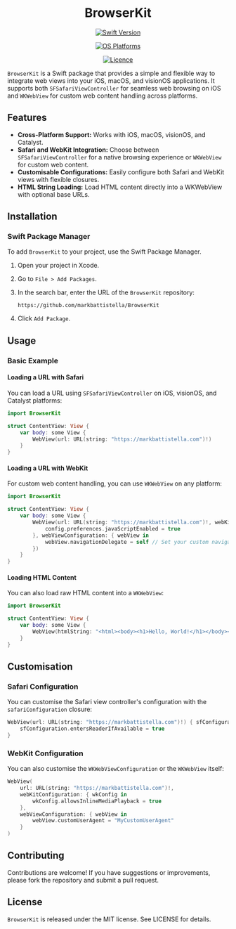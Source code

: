 <!-- markdownlint-disable MD033 MD041 MD052 -->
<div align="center">

# BrowserKit

[![Swift Version][Shield1]](https://swiftpackageindex.com/markbattistella/BrowserKit)

[![OS Platforms][Shield2]](https://swiftpackageindex.com/markbattistella/BrowserKit)

[![Licence][Shield3]](https://github.com/markbattistella/BrowserKit/blob/main/LICENSE)

</div>

`BrowserKit` is a Swift package that provides a simple and flexible way to integrate web views into your iOS, macOS, and visionOS applications. It supports both `SFSafariViewController` for seamless web browsing on iOS and `WKWebView` for custom web content handling across platforms.

## Features

- **Cross-Platform Support:** Works with iOS, macOS, visionOS, and Catalyst.
- **Safari and WebKit Integration:** Choose between `SFSafariViewController` for a native browsing experience or `WKWebView` for custom web content.
- **Customisable Configurations:** Easily configure both Safari and WebKit views with flexible closures.
- **HTML String Loading:** Load HTML content directly into a WKWebView with optional base URLs.

## Installation

### Swift Package Manager

To add `BrowserKit` to your project, use the Swift Package Manager.

1. Open your project in Xcode.
1. Go to `File > Add Packages`.
1. In the search bar, enter the URL of the `BrowserKit` repository:
  
    ```url
    https://github.com/markbattistella/BrowserKit
    ```

1. Click `Add Package`.

## Usage

### Basic Example

#### Loading a URL with Safari

You can load a URL using `SFSafariViewController` on iOS, visionOS, and Catalyst platforms:

```swift
import BrowserKit

struct ContentView: View {
    var body: some View {
        WebView(url: URL(string: "https://markbattistella.com")!)
    }
}
```

#### Loading a URL with WebKit

For custom web content handling, you can use `WKWebView` on any platform:

```swift
import BrowserKit

struct ContentView: View {
    var body: some View {
        WebView(url: URL(string: "https://markbattistella.com")!, webKitConfiguration: { config in
            config.preferences.javaScriptEnabled = true
        }, webViewConfiguration: { webView in
            webView.navigationDelegate = self // Set your custom navigation delegate
        })
    }
}
```

#### Loading HTML Content

You can also load raw HTML content into a `WKWebView`:

```swift
import BrowserKit

struct ContentView: View {
    var body: some View {
        WebView(htmlString: "<html><body><h1>Hello, World!</h1></body></html>")
    }
}
```

## Customisation

### Safari Configuration

You can customise the Safari view controller's configuration with the `safariConfiguration` closure:

```swift
WebView(url: URL(string: "https://markbattistella.com")!) { sfConfiguration in
    sfConfiguration.entersReaderIfAvailable = true
}
```

### WebKit Configuration

You can also customise the `WKWebViewConfiguration` or the `WKWebView` itself:

```swift
WebView(
    url: URL(string: "https://markbattistella.com")!,
    webKitConfiguration: { wkConfig in
        wkConfig.allowsInlineMediaPlayback = true
    },
    webViewConfiguration: { webView in
        webView.customUserAgent = "MyCustomUserAgent"
    }
)
```

## Contributing

Contributions are welcome! If you have suggestions or improvements, please fork the repository and submit a pull request.

## License

`BrowserKit` is released under the MIT license. See LICENSE for details.

[Shield1]: https://img.shields.io/endpoint?url=https%3A%2F%2Fswiftpackageindex.com%2Fapi%2Fpackages%2Fmarkbattistella%2FBrowserKit%2Fbadge%3Ftype%3Dswift-versions

[Shield2]: https://img.shields.io/endpoint?url=https%3A%2F%2Fswiftpackageindex.com%2Fapi%2Fpackages%2Fmarkbattistella%2FBrowserKit%2Fbadge%3Ftype%3Dplatforms

[Shield3]: https://img.shields.io/badge/Licence-MIT-white?labelColor=blue&style=flat
